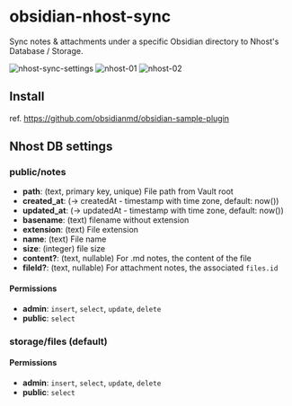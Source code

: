 # obsidian-nhost-sync

Sync notes & attachments under a specific Obsidian directory to Nhost's Database / Storage.

![nhost-sync-settings](https://user-images.githubusercontent.com/1271863/215930660-47d146a8-8786-40ba-ad54-7ffe0b3bead0.png)
![nhost-01](https://user-images.githubusercontent.com/1271863/215930648-82f1ea8f-1456-4d93-a6e5-3f67d323b245.png)
![nhost-02](https://user-images.githubusercontent.com/1271863/215930657-76b14f03-c61d-4a69-a289-ff97f34ff709.png)

## Install

ref. https://github.com/obsidianmd/obsidian-sample-plugin

## Nhost DB settings

### public/notes

- **path**: (text, primary key, unique) File path from Vault root
- **created_at**: (→ createdAt - timestamp with time zone, default: now())
- **updated_at**: (→ updatedAt - timestamp with time zone, default: now())
- **basename**: (text) filename without extension
- **extension**: (text) File extension
- **name**: (text) File name
- **size**: (integer) file size
- **content?**: (text, nullable) For .md notes, the content of the file
- **fileId?**: (text, nullable) For attachment notes, the associated `files.id`

#### Permissions

- **admin**: `insert`, `select`, `update`, `delete`
- **public**: `select`

### storage/files (default)

#### Permissions

- **admin**: `insert`, `select`, `update`, `delete`
- **public**: `select`
